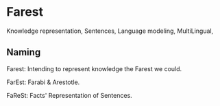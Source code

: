 # Farest
Knowledge representation, Sentences, Language modeling, MultiLingual, 

## Naming

Farest: Intending to represent knowledge the Farest we could.

FarEst: Farabi & Arestotle.

FaReSt: Facts' Representation of Sentences.

